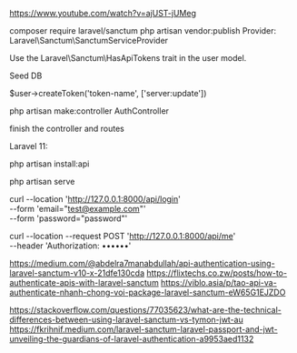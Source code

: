 https://www.youtube.com/watch?v=ajUST-jUMeg

composer require laravel/sanctum
php artisan vendor:publish
	Provider: Laravel\Sanctum\SanctumServiceProvider

Use the Laravel\Sanctum\HasApiTokens trait in the user model.

Seed DB







$user->createToken('token-name', ['server:update'])





php artisan make:controller AuthController


finish the controller and routes

Laravel 11:

php artisan install:api




php artisan serve


curl --location 'http://127.0.0.1:8000/api/login' \
--form 'email="test@example.com"' \
--form 'password="password"'



curl --location --request POST 'http://127.0.0.1:8000/api/me' \
--header 'Authorization: ••••••'


https://medium.com/@abdelra7manabdullah/api-authentication-using-laravel-sanctum-v10-x-21dfe130cda
https://flixtechs.co.zw/posts/how-to-authenticate-apis-with-laravel-sanctum
https://viblo.asia/p/tao-api-va-authenticate-nhanh-chong-voi-package-laravel-sanctum-eW65G1EJZDO

https://stackoverflow.com/questions/77035623/what-are-the-technical-differences-between-using-laravel-sanctum-vs-tymon-jwt-au
https://fkrihnif.medium.com/laravel-sanctum-laravel-passport-and-jwt-unveiling-the-guardians-of-laravel-authentication-a9953aed1132

